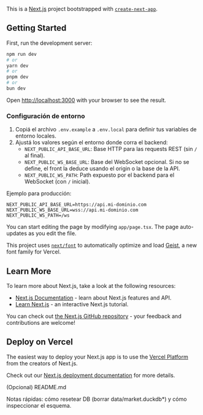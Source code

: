 This is a [Next.js](https://nextjs.org) project bootstrapped with [`create-next-app`](https://nextjs.org/docs/app/api-reference/cli/create-next-app).

## Getting Started

First, run the development server:

```bash
npm run dev
# or
yarn dev
# or
pnpm dev
# or
bun dev
```

Open [http://localhost:3000](http://localhost:3000) with your browser to see the result.

### Configuración de entorno

1. Copiá el archivo `.env.example` a `.env.local` para definir tus variables de entorno locales.
2. Ajustá los valores según el entorno donde corra el backend:
   - `NEXT_PUBLIC_API_BASE_URL`: Base HTTP para las requests REST (sin `/` al final).
   - `NEXT_PUBLIC_WS_BASE_URL`: Base del WebSocket opcional. Si no se define, el front la deduce usando el origin o la base de la API.
   - `NEXT_PUBLIC_WS_PATH`: Path expuesto por el backend para el WebSocket (con `/` inicial).

Ejemplo para producción:

```
NEXT_PUBLIC_API_BASE_URL=https://api.mi-dominio.com
NEXT_PUBLIC_WS_BASE_URL=wss://api.mi-dominio.com
NEXT_PUBLIC_WS_PATH=/ws
```

You can start editing the page by modifying `app/page.tsx`. The page auto-updates as you edit the file.

This project uses [`next/font`](https://nextjs.org/docs/app/building-your-application/optimizing/fonts) to automatically optimize and load [Geist](https://vercel.com/font), a new font family for Vercel.

## Learn More

To learn more about Next.js, take a look at the following resources:

- [Next.js Documentation](https://nextjs.org/docs) - learn about Next.js features and API.
- [Learn Next.js](https://nextjs.org/learn) - an interactive Next.js tutorial.

You can check out [the Next.js GitHub repository](https://github.com/vercel/next.js) - your feedback and contributions are welcome!

## Deploy on Vercel

The easiest way to deploy your Next.js app is to use the [Vercel Platform](https://vercel.com/new?utm_medium=default-template&filter=next.js&utm_source=create-next-app&utm_campaign=create-next-app-readme) from the creators of Next.js.

Check out our [Next.js deployment documentation](https://nextjs.org/docs/app/building-your-application/deploying) for more details.
















(Opcional) README.md

Notas rápidas: cómo resetear DB (borrar data/market.duckdb*) y cómo inspeccionar el esquema.